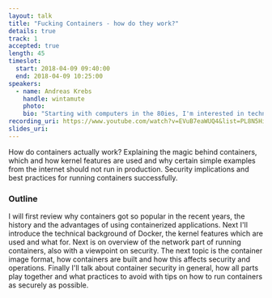 ```yaml
---
layout: talk
title: "Fucking Containers - how do they work?"
details: true
track: 1
accepted: true
length: 45
timeslot:
  start: 2018-04-09 09:40:00
  end: 2018-04-09 10:25:00
speakers: 
  - name: Andreas Krebs
    handle: wintamute
    photo: 
    bio: "Starting with computers in the 80ies, I'm interested in technology ever since. I'm working in the cloud and automation field for the past several years and I'm highly interested in bringing more security to customers."
recording_uri: https://www.youtube.com/watch?v=EVuB7eaWUQ4&list=PL8N5HiRDvZ-f063NRSyVm4gEycdI54ZXD&index=4&t=0s
slides_uri: 
---
```


How do containers actually work?
Explaining the magic behind containers, which and how kernel features are used and why certain simple examples from the internet should not run in production.
Security implications and best practices for running containers successfully.

### Outline
I will first review why containers got so popular in the recent years, the history and the advantages of using containerized applications.
Next I'll introduce the technical background of Docker, the kernel features which are used and what for.
Next is on overview of the network part of running containers, also with a viewpoint on security.
The next topic is the container image format, how containers are built and how this affects security and operations.
Finally I'll talk about container security in general, how all parts play together and what practices to avoid with tips on how to run containers as securely as possible.
